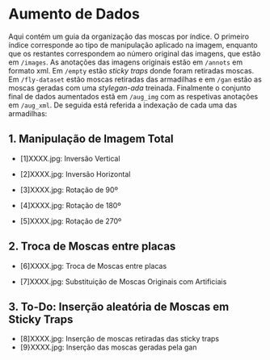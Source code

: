 # Aumento de Dados
Aqui contém um guia da organização das moscas por índice. O primeiro índice corresponde ao tipo de manipulação aplicado na imagem, enquanto que os restantes correspondem ao número original das imagens, que estão em  ```/images```. As anotações das imagens originais estão em ```/annots``` em formato xml. Em ```/empty``` estão *sticky traps* donde foram retiradas moscas. Em ```/fly-dataset``` estão moscas retiradas das armadilhas e em ```/gan``` estão as moscas geradas com uma *stylegan-ada* treinada. Finalmente o conjunto final de dados aumentados estã em ```/aug_img``` com as respetivas anotações em ```/aug_xml```. De seguida está referida a indexação de cada uma das armadilhas:

## 1. Manipulação de Imagem Total

- [1]XXXX.jpg: Inversão Vertical

- [2]XXXX.jpg: Inversão Horizontal

- [3]XXXX.jpg: Rotação de 90º

- [4]XXXX.jpg: Rotação de 180º

- [5]XXXX.jpg: Rotação de 270º

## 2. Troca de Moscas entre placas

- [6]XXXX.jpg: Troca de Moscas entre placas

- [7]XXXX.jpg: Substituição de Moscas Originais com Artificiais

## 3. To-Do: Inserção aleatória de Moscas em Sticky Traps

- [8]XXXX.jpg: Inserção de moscas retiradas das sticky traps
- [9}XXXX.jpg: Inserção das moscas geradas pela gan
